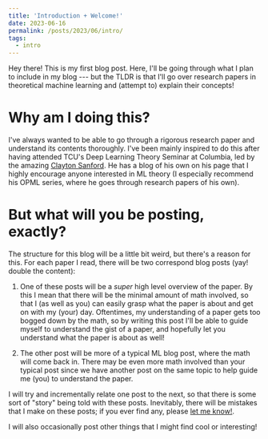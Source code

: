 ```yaml
---
title: 'Introduction + Welcome!'
date: 2023-06-16
permalink: /posts/2023/06/intro/
tags:
  - intro
---
```


Hey there! This is my first blog post. Here, I'll be going through what I plan to include in my blog --- but the TLDR is that I'll go over research papers in theoretical machine learning and (attempt to) explain their concepts!  

# Why am I doing this?

I've always wanted to be able to go through a rigorous research paper and understand its contents thoroughly. I've been mainly inspired to do this after having attended TCU's Deep Learning Theory Seminar at Columbia, led by the amazing [Clayton Sanford](https://claytonsanford.com/). He has a blog of his own on his page that I highly encourage anyone interested in ML theory (I especially recommend his OPML series, where he goes through research papers of his own).

# But what will you be posting, exactly?

The structure for this blog will be a little bit weird, but there's a reason for this. For each paper I read, there will be two correspond blog posts (yay! double the content):

1. One of these posts will be a  _super_ high level overview of the paper. By this I mean that there will be the minimal amount of math involved, so that I (as well as you) can easily grasp what the paper is about and get on with my (your) day. Oftentimes, my understanding of a paper gets too bogged down by the math, so by writing this post I'll be able to guide myself to understand the gist of a paper, and hopefully let you understand what the paper is about as well!

2. The other post will be more of a typical ML blog post, where the math will come back in. There may be even more math involved than your typical post since we have another post on the same topic to help guide me (you) to understand the paper. 

I will try and incrementally relate one post to the next, so that there is some sort of "story" being told with these posts. Inevitably, there will be mistakes that I make on these posts; if you ever find any, please [let me know!](csl2183@columbia.edu). 

I will also occasionally post other things that I might find cool or interesting!